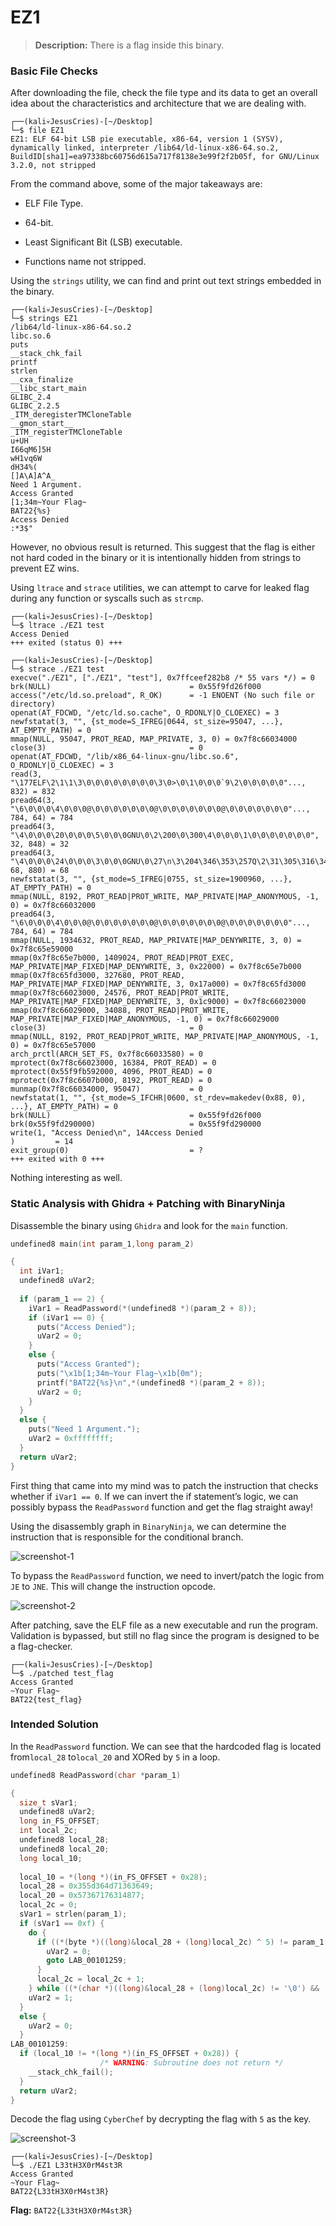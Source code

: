 # EZ1

> **Description:** There is a flag inside this binary.

### Basic File Checks

After downloading the file, check the file type and its data to get an overall idea about the characteristics and architecture that we are dealing with.

```
┌──(kali💀JesusCries)-[~/Desktop]
└─$ file EZ1  
EZ1: ELF 64-bit LSB pie executable, x86-64, version 1 (SYSV), dynamically linked, interpreter /lib64/ld-linux-x86-64.so.2, BuildID[sha1]=ea97338bc60756d615a717f8138e3e99f2f2b05f, for GNU/Linux 3.2.0, not stripped
```

From the command above, some of the major takeaways are:

- ELF File Type.

- 64-bit.
- Least Significant Bit (LSB) executable.
- Functions name not stripped.

Using the `strings` utility, we can find and print out text strings embedded in the binary.

```
┌──(kali💀JesusCries)-[~/Desktop]
└─$ strings EZ1 
/lib64/ld-linux-x86-64.so.2
libc.so.6
puts
__stack_chk_fail
printf
strlen
__cxa_finalize
__libc_start_main
GLIBC_2.4
GLIBC_2.2.5
_ITM_deregisterTMCloneTable
__gmon_start__
_ITM_registerTMCloneTable
u+UH
I66qM6]5H
wH1vq6W
dH34%(
[]A\A]A^A_
Need 1 Argument.
Access Granted
[1;34m~Your Flag~
BAT22{%s}
Access Denied
:*3$"
```

However, no obvious result is returned. This suggest that the flag is either not hard coded in the binary or it is intentionally hidden from strings to prevent EZ wins.

Using `ltrace` and `strace` utilities, we can attempt to carve for leaked flag during any function or syscalls such as `strcmp`.

```
┌──(kali💀JesusCries)-[~/Desktop]
└─$ ltrace ./EZ1 test
Access Denied
+++ exited (status 0) +++
                                                                                                                                                                                       
┌──(kali💀JesusCries)-[~/Desktop]
└─$ strace ./EZ1 test
execve("./EZ1", ["./EZ1", "test"], 0x7ffceef282b8 /* 55 vars */) = 0
brk(NULL)                               = 0x55f9fd26f000
access("/etc/ld.so.preload", R_OK)      = -1 ENOENT (No such file or directory)
openat(AT_FDCWD, "/etc/ld.so.cache", O_RDONLY|O_CLOEXEC) = 3
newfstatat(3, "", {st_mode=S_IFREG|0644, st_size=95047, ...}, AT_EMPTY_PATH) = 0
mmap(NULL, 95047, PROT_READ, MAP_PRIVATE, 3, 0) = 0x7f8c66034000
close(3)                                = 0
openat(AT_FDCWD, "/lib/x86_64-linux-gnu/libc.so.6", O_RDONLY|O_CLOEXEC) = 3
read(3, "\177ELF\2\1\1\3\0\0\0\0\0\0\0\0\3\0>\0\1\0\0\0`9\2\0\0\0\0\0"..., 832) = 832
pread64(3, "\6\0\0\0\4\0\0\0@\0\0\0\0\0\0\0@\0\0\0\0\0\0\0@\0\0\0\0\0\0\0"..., 784, 64) = 784
pread64(3, "\4\0\0\0\20\0\0\0\5\0\0\0GNU\0\2\200\0\300\4\0\0\0\1\0\0\0\0\0\0\0", 32, 848) = 32
pread64(3, "\4\0\0\0\24\0\0\0\3\0\0\0GNU\0\27\n\3\204\346\353\257Q\2\31\305\316\347\315F\250"..., 68, 880) = 68
newfstatat(3, "", {st_mode=S_IFREG|0755, st_size=1900960, ...}, AT_EMPTY_PATH) = 0
mmap(NULL, 8192, PROT_READ|PROT_WRITE, MAP_PRIVATE|MAP_ANONYMOUS, -1, 0) = 0x7f8c66032000
pread64(3, "\6\0\0\0\4\0\0\0@\0\0\0\0\0\0\0@\0\0\0\0\0\0\0@\0\0\0\0\0\0\0"..., 784, 64) = 784
mmap(NULL, 1934632, PROT_READ, MAP_PRIVATE|MAP_DENYWRITE, 3, 0) = 0x7f8c65e59000
mmap(0x7f8c65e7b000, 1409024, PROT_READ|PROT_EXEC, MAP_PRIVATE|MAP_FIXED|MAP_DENYWRITE, 3, 0x22000) = 0x7f8c65e7b000
mmap(0x7f8c65fd3000, 327680, PROT_READ, MAP_PRIVATE|MAP_FIXED|MAP_DENYWRITE, 3, 0x17a000) = 0x7f8c65fd3000
mmap(0x7f8c66023000, 24576, PROT_READ|PROT_WRITE, MAP_PRIVATE|MAP_FIXED|MAP_DENYWRITE, 3, 0x1c9000) = 0x7f8c66023000
mmap(0x7f8c66029000, 34088, PROT_READ|PROT_WRITE, MAP_PRIVATE|MAP_FIXED|MAP_ANONYMOUS, -1, 0) = 0x7f8c66029000
close(3)                                = 0
mmap(NULL, 8192, PROT_READ|PROT_WRITE, MAP_PRIVATE|MAP_ANONYMOUS, -1, 0) = 0x7f8c65e57000
arch_prctl(ARCH_SET_FS, 0x7f8c66033580) = 0
mprotect(0x7f8c66023000, 16384, PROT_READ) = 0
mprotect(0x55f9fb592000, 4096, PROT_READ) = 0
mprotect(0x7f8c6607b000, 8192, PROT_READ) = 0
munmap(0x7f8c66034000, 95047)           = 0
newfstatat(1, "", {st_mode=S_IFCHR|0600, st_rdev=makedev(0x88, 0), ...}, AT_EMPTY_PATH) = 0
brk(NULL)                               = 0x55f9fd26f000
brk(0x55f9fd290000)                     = 0x55f9fd290000
write(1, "Access Denied\n", 14Access Denied
)         = 14
exit_group(0)                           = ?
+++ exited with 0 +++
```

Nothing interesting as well.

### Static Analysis with Ghidra + Patching with BinaryNinja

Disassemble the binary using `Ghidra` and look for the `main` function.

```c
undefined8 main(int param_1,long param_2)

{
  int iVar1;
  undefined8 uVar2;
  
  if (param_1 == 2) {
    iVar1 = ReadPassword(*(undefined8 *)(param_2 + 8));
    if (iVar1 == 0) {
      puts("Access Denied");
      uVar2 = 0;
    }
    else {
      puts("Access Granted");
      puts("\x1b[1;34m~Your Flag~\x1b[0m");
      printf("BAT22{%s}\n",*(undefined8 *)(param_2 + 8));
      uVar2 = 0;
    }
  }
  else {
    puts("Need 1 Argument.");
    uVar2 = 0xffffffff;
  }
  return uVar2;
}
```

First thing that came into my mind was to patch the instruction that checks whether if  `iVar1 == 0`. If we can invert the if statement’s logic, we can possibly bypass the `ReadPassword` function and get the flag straight away!

Using the disassembly graph in `BinaryNinja`, we can determine the instruction that is responsible for the conditional branch. 

![screenshot-1](./screenshot-1.png)

To bypass the `ReadPassword` function, we need to invert/patch the logic from `JE` to `JNE`. This will change the instruction opcode.

![screenshot-2](./screenshot-2.png)

After patching, save the ELF file as a new executable and run the program. Validation is bypassed, but still no flag since the program is designed to be a flag-checker.

```
┌──(kali💀JesusCries)-[~/Desktop]
└─$ ./patched test_flag
Access Granted
~Your Flag~
BAT22{test_flag}
```
### Intended Solution

In the `ReadPassword` function. We can see that the hardcoded flag is located from`local_28` to`local_20` and XORed by `5` in a loop.

```c
undefined8 ReadPassword(char *param_1)

{
  size_t sVar1;
  undefined8 uVar2;
  long in_FS_OFFSET;
  int local_2c;
  undefined8 local_28;
  undefined8 local_20;
  long local_10;
  
  local_10 = *(long *)(in_FS_OFFSET + 0x28);
  local_28 = 0x355d364d71363649;
  local_20 = 0x57367176314877;
  local_2c = 0;
  sVar1 = strlen(param_1);
  if (sVar1 == 0xf) {
    do {
      if ((*(byte *)((long)&local_28 + (long)local_2c) ^ 5) != param_1[local_2c]) {
        uVar2 = 0;
        goto LAB_00101259;
      }
      local_2c = local_2c + 1;
    } while ((*(char *)((long)&local_28 + (long)local_2c) != '\0') && (param_1[local_2c] != '\0'));
    uVar2 = 1;
  }
  else {
    uVar2 = 0;
  }
LAB_00101259:
  if (local_10 != *(long *)(in_FS_OFFSET + 0x28)) {
                    /* WARNING: Subroutine does not return */
    __stack_chk_fail();
  }
  return uVar2;
}
```

Decode the flag using `CyberChef` by decrypting the flag with `5` as the key.

![screenshot-3](./screenshot-3.png)

```
┌──(kali💀JesusCries)-[~/Desktop]
└─$ ./EZ1 L33tH3X0rM4st3R                                                                                  
Access Granted
~Your Flag~
BAT22{L33tH3X0rM4st3R}
```

**Flag:** `BAT22{L33tH3X0rM4st3R}`
